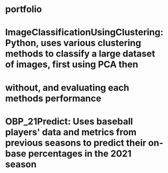 # portfolio
# ImageClassificationUsingClustering: Python, uses various clustering methods to classify a large dataset of images, first using PCA then 
# without, and evaluating each methods performance
# OBP_21Predict: Uses baseball players' data and metrics from previous seasons to predict their on-base percentages in the 2021 season
